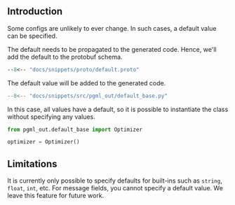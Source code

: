 ## Introduction
Some configs are unlikely to ever change. In such cases, a default value can be specified.

The default needs to be propagated to the generated code. Hence, we'll add the default to the protobuf schema.

```protobuf linenums="1" hl_lines="13 15"
--8<-- "docs/snippets/proto/default.proto"
```

The default value will be added to the generated code.

```python linenums="1" hl_lines="12 15"
--8<-- "docs/snippets/src/pgml_out/default_base.py"
```

In this case, all values have a default, so it is possible to instantiate the class without specifying any values.

```python
from pgml_out.default_base import Optimizer

optimizer = Optimizer()
```

## Limitations
It is currently only possible to specify defaults for built-ins such as `string`, `float`, `int`, etc. For message
fields, you cannot specify a default value. We leave this feature for future work.
